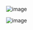 ![image](https://github.com/user-attachments/assets/25bd606c-454e-4ea9-90e8-f0a22af8a9b6)

![image](https://github.com/user-attachments/assets/5e934f42-37f9-4624-bf27-35408fc8c4dd)
